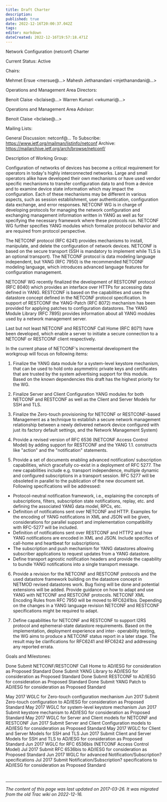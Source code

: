```yaml
---
title: Draft Charter
description: 
published: true
date: 2022-12-16T20:00:37.042Z
tags: 
editor: markdown
dateCreated: 2022-12-16T19:57:18.471Z
---
```




Network Configuration (netconf)
Charter

Current Status: Active

   Chairs:

   Mehmet Ersue <mersue@…> Mahesh Jethanandani <mjethanandani@…>

  Operations and Management Area Directors:

   Benoit Claise <bclaise@…> Warren Kumari <wkumari@…>

  Operations and Management Area Advisor:

   Benoit Claise <bclaise@…>

Mailing Lists:

   General Discussion: netconf@… To Subscribe: https://www.ietf.org/mailman/listinfo/netconf Archive: https://mailarchive.ietf.org/arch/browse/netconf/

Description of Working Group:

   Configuration of networks of devices has become a critical requirement for operators in today's highly interconnected networks. Large and small operators alike have developed their own mechanisms or have used vendor specific mechanisms to transfer configuration data to and from a device and to examine device state information which may impact the configuration. Each of these mechanisms may be different in various aspects, such as session establishment, user authentication, configuration data exchange, and error responses. NETCONF WG is in charge of developing protocols for managing the network configuration and exchanging management information written in YANG as well as for specifying the necessary framework where these protocols run. NETCONF WG further specifies YANG modules which formalize protocol behavior and are required from protocol perspective.

   The NETCONF protocol (RFC 6241) provides mechanisms to install, manipulate, and delete the configuration of network devices. NETCONF is based on the secure transport (SSH is mandatory to implement while TLS is an optional transport). The NETCONF protocol is data modeling language independent, but YANG (RFC 7950) is the recommended NETCONF modeling language, which introduces advanced language features for configuration management.

   NETCONF WG recently finalized the development of RESTCONF protocol (RFC 8040) which provides an interface over HTTPs for accessing data defined in YANG. RESTCONF is based on the capabilities and uses the datastore concept defined in the NETCONF protocol specification. In support of RESTCONF the YANG-Patch (RFC 8072) mechanism has been provided for applying patches to configuration datastores. The YANG Module Library (RFC 7895) provides information about all YANG modules used by a network management server.

   Last but not least NETCONF and RESTCONF Call Home (RFC 8071) have been developed, which enable a server to initiate a secure connection to a NETCONF or RESTCONF client respectively.

   In the current phase of NETCONF's incremental development the workgroup will focus on following items:

1.    Finalize the YANG data module for a system-level keystore mechanism, that can be used to hold onto asymmetric private keys and certificates that are trusted by the system advertising support for this module. Based on the known dependencies this draft has the highest priority for the WG. 

2.   Finalize Server and Client Configuration YANG modules for both NETCONF and RESTCONF as well as the Client and Server Models for SSH and TLS. 

3.   Finalize the Zero-touch provisioning for NETCONF or RESTCONF-based Management as a technique to establish a secure network management relationship between a newly delivered network device configured with just its factory default settings, and the Network Management System) 

 4.  Provide a revised version of RFC 6536 (NETCONF Access Control Model) by adding support for RESTCONF and the YANG 1.1. constructs like "action" and the "notification" statements. 

 5.  Provide a set of documents enabling advanced notification/ subscription capabilities, which gracefully co-exist in a deployment of RFC 5277. The new capabilities include e.g. transport independence, multiple dynamic and configured subscriptions in a transport session. RFC 5277 will be obsoleted in parallel to the publication of the new document set. Following specifications will be addressed:

- Protocol-neutral notification framework, i.e., explaining the concepts of subscriptions, filters, subscription state notifications, replay, etc. and defining the associated YANG data model, RPCs, etc.
- Definition of notifications sent over NETCONF and HTTP. Examples for the encoding of YANG notifications in XML and JSON will be given, considerations for parallel support and implementation compatibility with RFC-5277 will be included.
- Definition of notifications sent over RESTCONF and HTTP2 and how YANG notifications are encoded in XML and JSON. Include specifics of call-home and heartbeat for subscriptions.
- The subscription and push mechanism for YANG datastores allowing subscriber applications to request updates from a YANG datastore.
- Define transport agnostic notification headers and provide the capability to bundle YANG notifications into a single transport message. 

   
6. Provide a revision for the NETCONF and RESTCONF protocols and the used datastore framework building on the datastore concept in NETMOD revised datastores work. Bug fixing will be done and potential extensions will be added. Provide guidance on how to adapt and use YANG with NETCONF and RESTCONF protocols. NETCONF XML Encoding Rules from RFC 7950 will be moved to RFC6241bis. Depending on the changes in a YANG language revision NETCONF and RESTCONF specifications might be required to adapt. 

7. Define capabilities for NETCONF and RESTCONF to support I2RS protocol and ephemeral-state datastore requirements. 
	Based on the implementation, deployment experience and inter- operability testing, the WG aims to produce a NETCONF status report in a later stage. The result may be clarifications for RFC6241 and RFC6242 and addressing any reported errata.

Goals and Milestones:

   Done Submit NETCONF/RESTCONF Call Home to AD/IESG for consideration as Proposed Standard
   Done Submit YANG Library to AD/IESG for consideration as Proposed Standard
   Done Submit RESTCONF to AD/IESG for consideration as Proposed Standard
    Done Submit YANG Patch to AD/IESG for consideration as Proposed Standard

   May 2017 WGLC for Zero-touch configuration mechanism
   Jun 2017 Submit Zero-touch configuration to AD/IESG for consideration as Proposed Standard
    May 2017 WGLC for system-level keystore mechanism
    Jun 2017 Submit keystore mechanism to AD/IESG for consideration as Proposed Standard
    May 2017 WGLC for Server and Client models for NETCONF and RESTCONF
    Jun 2017 Submit Server and Client Configuration models to AD/IESG for consideration as Proposed Standard
    May 2017 WGLC for Client and Server Models for SSH and TLS
    Jun 2017 Submit Client and Server Models for SSH and TLS to AD/IESG for consideration as Proposed Standard
    Jun 2017 WGLC for RFC 6536bis (NETCONF Access Control Model)
    Jul 2017 Submit RFC 6536bis to AD/IESG for consideration as Proposed Standard
    Jun 2017 WGLC for advanced Notification/Subscription? specifications
    Jul 2017 Submit Notification/Subscription? specifications to AD/IESG for consideration as Proposed Standard
    
&nbsp;
&nbsp;
&nbsp;

---

*The content of this page was last updated on 2017-03-26. It was migrated from the old Trac wiki on 2022-12-16.*